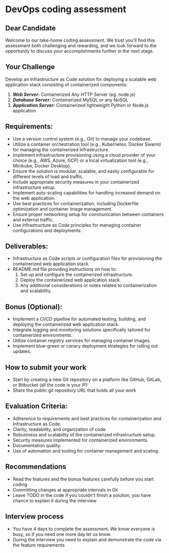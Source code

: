 # DevOps coding assessment

## Dear Candidate
Welcome to our take-home coding assessment. We trust you'll find this assessment both challenging and rewarding, and we look forward to the opportunity to discuss your accomplishments further in the next stage.

## Your Challenge
Develop an Infrastructure as Code solution for deploying a scalable web application stack consisting of containerized components:

1. **_Web Server:_** Containerized Any HTTP Server (eg. node.js)
2. **_Database Server:_** Containerized MySQL or any NoSQL
3. **_Application Server:_** Containerized lightweight Python or Node.js application

## Requirements:
- Use a version control system (e.g., Git) to manage your codebase.
- Utilize a container orchestration tool (e.g., Kubernetes, Docker Swarm) for managing the containerized infrastructure.
- Implement infrastructure provisioning using a cloud provider of your choice (e.g., AWS, Azure, GCP) or a local virtualization tool (e.g., Minikube, Docker Desktop).
- Ensure the solution is modular, scalable, and easily configurable for different levels of load and traffic.
- Include appropriate security measures in your containerized infrastructure setup.
- Implement auto-scaling capabilities for handling increased demand on the web application.
- Use best practices for containerization, including Dockerfile optimization and container image management.
- Ensure proper networking setup for communication between containers and external traffic.
- Use Infrastructure as Code principles for managing container configurations and deployments.

## Deliverables:
- Infrastructure as Code scripts or configuration files for provisioning the containerized web application stack.
- README.md file providing instructions on how to:
    1. Set up and configure the containerized infrastructure.
    2. Deploy the containerized web application stack.
    3. Any additional considerations or notes related to containerization and scalability.

## Bonus (Optional):
- Implement a CI/CD pipeline for automated testing, building, and deploying the containerized web application stack.
- Integrate logging and monitoring solutions specifically tailored for containerized environments.
- Utilize container registry services for managing container images.
- Implement blue-green or canary deployment strategies for rolling out updates.

## How to submit your work
- Start by creating a new Git repository on a platform like GitHub, GitLab, or Bitbucket (all the code is your IP)
- Share the public git repository URL that holds all your work

## Evaluation Criteria:
- Adherence to requirements and best practices for containerization and Infrastructure as Code.
- Clarity, readability, and organization of code.
- Robustness and scalability of the containerized infrastructure setup.
- Security measures implemented for containerized environments.
- Documentation quality.
- Use of automation and tooling for container management and scaling.

## Recommendations
- Read the features and the bonus features carefully before you start coding
- Committing changes at appropriate intervals in Git
- Leave TODO in the code if you couldn't finish a solution, you have chance to explain it during the interview

## Interview process
- You have 4 days to complete the assessment. We know everyone is busy, so if you need one more day let us know.
- During the interview you need to explain and demonstrate the code via the feature requirements